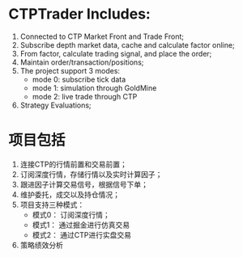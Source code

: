 # CTPTrader Includes:
1. Connected to CTP Market Front and Trade Front;
2. Subscribe depth market data, cache and calculate factor online;
3. From factor, calculate trading signal, and place the order;
4. Maintain order/transaction/positions;
5. The project support 3 modes:
   - mode 0: subscribe tick data
   - mode 1: simulation through GoldMine
   - mode 2: live trade through CTP
6. Strategy Evaluations;


# 项目包括
1. 连接CTP的行情前置和交易前置；
2. 订阅深度行情，存储行情以及实时计算因子；
3. 跟进因子计算交易信号，根据信号下单；
4. 维护委托，成交以及持仓情况；
5. 项目支持三种模式：
    - 模式0： 订阅深度行情；
    - 模式1： 通过掘金进行仿真交易
    - 模式2： 通过CTP进行实盘交易
6. 策略绩效分析
